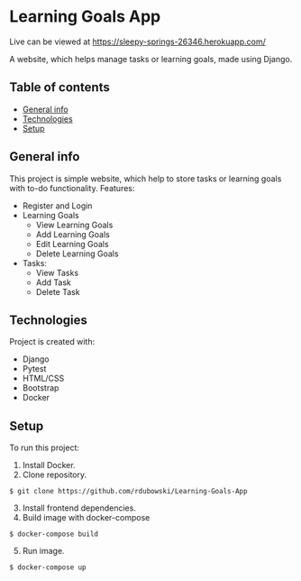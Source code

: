 # Learning Goals App
Live  can be viewed at https://sleepy-springs-26346.herokuapp.com/

A website, which helps manage tasks or learning goals, made using Django. 
## Table of contents
* [General info](#general-info)
* [Technologies](#technologies)
* [Setup](#setup)

## General info
This project is simple website, which help to store tasks or learning goals with to-do functionality. Features:
* Register and Login
* Learning Goals
  * View Learning Goals
  * Add Learning Goals
  * Edit Learning Goals
  * Delete Learning Goals
* Tasks:
  * View Tasks
  * Add Task 
  * Delete Task
	
## Technologies
Project is created with:
* Django
* Pytest
* HTML/CSS
* Bootstrap
* Docker

## Setup
To run this project:
1. Install Docker.
2. Clone repository. 
```
$ git clone https://github.com/rdubowski/Learning-Goals-App
```
3. Install frontend dependencies.
4. Build image with docker-compose
``` 
$ docker-compose build
```
5. Run image.
``` 
$ docker-compose up
``` 
